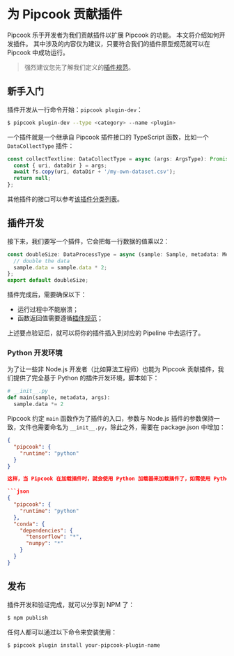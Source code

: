 # 为 Pipcook 贡献插件

Pipcook 乐于开发者为我们贡献插件以扩展 Pipcook 的功能。 本文将介绍如何开发插件。 其中涉及的内容仅为建议，只要符合我们的插件原型规范就可以在 Pipcook 中成功运行。

> 强烈建议您先了解我们定义的[插件规范](../spec/plugin.md)。

## 新手入门

插件开发从一行命令开始：`pipcook plugin-dev`：

```sh
$ pipcook plugin-dev --type <category> --name <plugin>
```

一个插件就是一个继承自 Pipcook 插件接口的 TypeScript 函数，比如一个 `DataCollectType` 插件：

```js
const collectTextline: DataCollectType = async (args: ArgsType): Promise<void> => {
  const { uri, dataDir } = args;
  await fs.copy(uri, dataDir + '/my-own-dataset.csv');
  return null;
};
```

其他插件的接口可以参考[该插件分类列表](../spec/plugin.md#plugin-category)。

## 插件开发

接下来，我们要写一个插件，它会把每一行数据的值乘以2：

```js
const doubleSize: DataProcessType = async (sample: Sample, metadata: Metadata, args?: ArgsType): Promise<void> => {
  // double the data
  sample.data = sample.data * 2;
};
export default doubleSize;
```

插件完成后，需要确保以下：

- 运行过程中不能崩溃；
- 函数返回值需要遵循[插件规范](../spec/plugin.md)；

上述要点验证后，就可以将你的插件插入到对应的 Pipeline 中去运行了。

### Python 开发环境

为了让一些非 Node.js 开发者（比如算法工程师）也能为 Pipcook 贡献插件，我们提供了完全基于 Python 的插件开发环境，脚本如下：

```py
# __init__.py
def main(sample, metadata, args):
  sample.data *= 2
```

Pipcook 约定 `main` 函数作为了插件的入口，参数与 Node.js 插件的参数保持一致，文件也需要命名为 `__init__.py`，除此之外，需要在 package.json 中增加：

```json
{
  "pipcook": {
    "runtime": "python"
  }
}

这样，当 Pipcook 在加载插件时，就会使用 Python 加载器来加载插件了，如需使用 Python 的第三方库，同样在 `conda.dependencies` 下申明即可如：

```json
{
  "pipcook": {
    "runtime": "python"
  },
  "conda": {
    "dependencies": {
      "tensorflow": "*",
      "numpy": "*"
    }
  }
}
```

## 发布

插件开发和验证完成，就可以分享到 NPM 了：

```sh
$ npm publish
```

任何人都可以通过以下命令来安装使用：

```sh
$ pipcook plugin install your-pipcook-plugin-name
```
